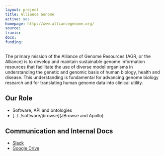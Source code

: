 ```yaml
---
layout: project
title: Alliance Genome 
active: yes
homepage: http://www.alliancegenome.org/
source: 
travis: 
docs:
funding:
---
```


The primary mission of the Alliance of Genome Resources (AGR, or the Alliance) is to develop and maintain sustainable genome information resources that facilitate the use of diverse model organisms in understanding the genetic and genomic basis of human biology, health and disease. This understanding is fundamental for advancing genome biology research and for translating human genome data into clinical utility.


## Our Role

 * Software, API and ontologies
 * [../../software/jbrowse](JBrowse and Apollo)

## Communication and Internal Docs

 * [Slack](https://alliance-project.slack.com)
 * [Google Drive](https://drive.google.com/drive/u/1/folders/0Byei4RvoiQdqMEktSzcwSWhBUlU)
